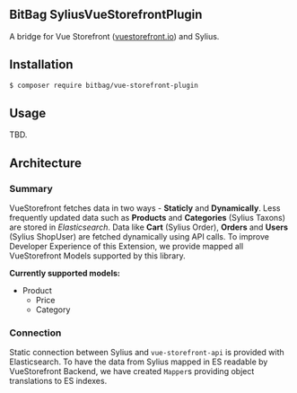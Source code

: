 ## BitBag SyliusVueStorefrontPlugin

A bridge for Vue Storefront ([vuestorefront.io](https://vuestorefront.io)) and Sylius.

## Installation

```bash
$ composer require bitbag/vue-storefront-plugin
```


## Usage

TBD.


## Architecture

### Summary 

VueStorefront fetches data in two ways - **Staticly** and **Dynamically**. Less frequently updated data such as **Products** and **Categories** (Sylius Taxons) are stored in _Elasticsearch_. 
Data like **Cart** (Sylius Order), **Orders** and **Users** (Sylius ShopUser) are fetched dynamically using API calls.
To improve Developer Experience of this Extension, we provide mapped all VueStorefront Models supported by this library. 

**Currently supported models:**

- Product
    - Price
    - Category

### Connection

Static connection between Sylius and `vue-storefront-api` is provided with Elasticsearch. To have the data from Sylius mapped in ES readable by VueStorefront Backend, we have created `Mapper`s providing object translations to ES indexes. 



